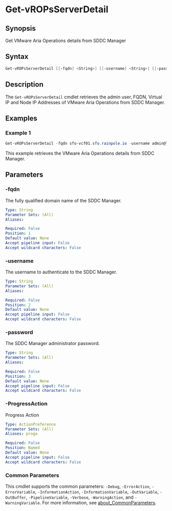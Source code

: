 # Get-vROPsServerDetail

## Synopsis

Get VMware Aria Operations details from SDDC Manager

## Syntax

```powershell
Get-vROPsServerDetail [[-fqdn] <String>] [[-username] <String>] [[-password] <String>] [-ProgressAction <ActionPreference>] [<CommonParameters>]
```

## Description

The `Get-vROPsServerDetail` cmdlet retrieves the admin user, FQDN, Virtual IP and Node IP Addresses of VMware Aria Operations from SDDC Manager.

## Examples

### Example 1

```powershell
Get-vROPsServerDetail -fqdn sfo-vcf01.sfo.rainpole.io -username admin@local -password VMw@re1!VMw@re1!
```

This example retrieves the VMware Aria Operations details from SDDC Manager.

## Parameters

### -fqdn

The fully qualified domain name of the SDDC Manager.

```yaml
Type: String
Parameter Sets: (All)
Aliases:

Required: False
Position: 1
Default value: None
Accept pipeline input: False
Accept wildcard characters: False
```

### -username

The username to authenticate to the SDDC Manager.

```yaml
Type: String
Parameter Sets: (All)
Aliases:

Required: False
Position: 2
Default value: None
Accept pipeline input: False
Accept wildcard characters: False
```

### -password

The SDDC Manager administrator password.

```yaml
Type: String
Parameter Sets: (All)
Aliases:

Required: False
Position: 3
Default value: None
Accept pipeline input: False
Accept wildcard characters: False
```

### -ProgressAction

Progress Action

```yaml
Type: ActionPreference
Parameter Sets: (All)
Aliases: proga

Required: False
Position: Named
Default value: None
Accept pipeline input: False
Accept wildcard characters: False
```

### Common Parameters

This cmdlet supports the common parameters: `-Debug`, `-ErrorAction`, `-ErrorVariable`, `-InformationAction`, `-InformationVariable`, `-OutVariable`, `-OutBuffer`, `-PipelineVariable`, `-Verbose`, `-WarningAction`, and `-WarningVariable`. For more information, see [about_CommonParameters](http://go.microsoft.com/fwlink/?LinkID=113216).
